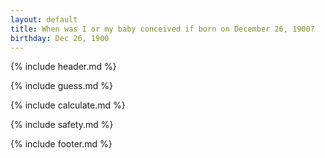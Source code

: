 ```yaml
---
layout: default
title: When was I or my baby conceived if born on December 26, 1900?
birthday: Dec 26, 1900
---
```


{% include header.md %}

{% include guess.md %}

{% include calculate.md %}

{% include safety.md %}

{% include footer.md %}



